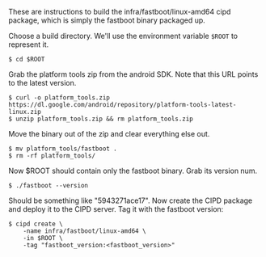 These are instructions to build the infra/fastboot/linux-amd64 cipd package, which
is simply the fastboot binary packaged up.

Choose a build directory. We'll use the environment variable `$ROOT` to
represent it.

    $ cd $ROOT

Grab the platform tools zip from the android SDK. Note that this URL points
to the latest version.

    $ curl -o platform_tools.zip https://dl.google.com/android/repository/platform-tools-latest-linux.zip
    $ unzip platform_tools.zip && rm platform_tools.zip

Move the binary out of the zip and clear everything else out.

    $ mv platform_tools/fastboot .
    $ rm -rf platform_tools/

Now $ROOT should contain only the fastboot binary. Grab its version num.

    $ ./fastboot --version

Should be something like "5943271ace17". Now create the CIPD package and deploy
it to the CIPD server. Tag it with the fastboot version:

```
$ cipd create \
    -name infra/fastboot/linux-amd64 \
    -in $ROOT \
    -tag "fastboot_version:<fastboot_version>"
```
